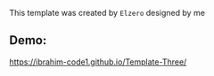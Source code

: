 This template was created by `Elzero` designed by me
## Demo:
https://ibrahim-code1.github.io/Template-Three/ 
